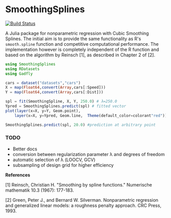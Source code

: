 # SmoothingSplines

[![Build Status](https://travis-ci.org/nignatiadis/SmoothingSplines.jl.svg?branch=master)](https://travis-ci.org/nignatiadis/SmoothingSplines.jl)

A Julia package for nonparametric regression with Cubic Smoothing Splines. The initial aim is to provide the same functionality as R's `smooth.spline` function and competitive computational performance. The implementation however is completely independent of the R function and based on the algorithm by Reinsch [1], as described in Chapter 2 of [2].

```julia
using SmoothingSplines
using RDatasets
using Gadfly

cars = dataset("datasets","cars")
X = map(Float64,convert(Array,cars[:Speed]))
Y = map(Float64,convert(Array,cars[:Dist]))

spl = fit(SmoothingSpline, X, Y, 250.0) # λ=250.0
Ypred = SmoothingSplines.predict(spl) # fitted vector
plot(layer(x=X, y=Y, Geom.point),
	layer(x=X, y=Ypred, Geom.line, 	Theme(default_color=colorant"red")))

SmoothingSplines.predict(spl, 20.0) #prediction at arbitrary point
```

### TODO

* Better docs
* conversion between regularization parameter λ and degrees of freedom
* automatic selection of λ (LOOCV, GCV)
* subsampling of design grid for higher efficiency


**References**

[1] Reinsch, Christian H. "Smoothing by spline functions." Numerische mathematik 10.3 (1967): 177-183.

[2] Green, Peter J., and Bernard W. Silverman. Nonparametric regression and generalized linear models: a roughness penalty approach. CRC Press, 1993.
